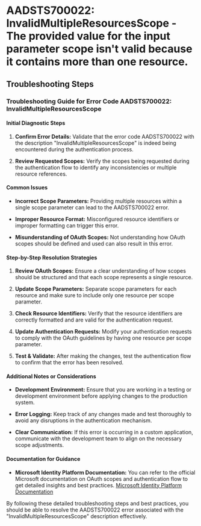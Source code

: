 # AADSTS700022: InvalidMultipleResourcesScope - The provided value for the input parameter scope isn't valid because it contains more than one resource.


## Troubleshooting Steps
### Troubleshooting Guide for Error Code AADSTS700022: InvalidMultipleResourcesScope

#### **Initial Diagnostic Steps**
1. **Confirm Error Details:** Validate that the error code AADSTS700022 with the description "InvalidMultipleResourcesScope" is indeed being encountered during the authentication process.
  
2. **Review Requested Scopes:** Verify the scopes being requested during the authentication flow to identify any inconsistencies or multiple resource references.

#### **Common Issues**
- **Incorrect Scope Parameters:** Providing multiple resources within a single scope parameter can lead to the AADSTS700022 error.
  
- **Improper Resource Format:** Misconfigured resource identifiers or improper formatting can trigger this error.
  
- **Misunderstanding of OAuth Scopes:** Not understanding how OAuth scopes should be defined and used can also result in this error.

#### **Step-by-Step Resolution Strategies**
1. **Review OAuth Scopes:** Ensure a clear understanding of how scopes should be structured and that each scope represents a single resource.
  
2. **Update Scope Parameters:** Separate scope parameters for each resource and make sure to include only one resource per scope parameter.
  
3. **Check Resource Identifiers:** Verify that the resource identifiers are correctly formatted and are valid for the authentication request.
  
4. **Update Authentication Requests:** Modify your authentication requests to comply with the OAuth guidelines by having one resource per scope parameter.
  
5. **Test & Validate:** After making the changes, test the authentication flow to confirm that the error has been resolved.

#### **Additional Notes or Considerations**
- **Development Environment:** Ensure that you are working in a testing or development environment before applying changes to the production system.
  
- **Error Logging:** Keep track of any changes made and test thoroughly to avoid any disruptions in the authentication mechanism.
  
- **Clear Communication:** If this error is occurring in a custom application, communicate with the development team to align on the necessary scope adjustments.

#### **Documentation for Guidance**
- **Microsoft Identity Platform Documentation:** You can refer to the official Microsoft documentation on OAuth scopes and authentication flow to get detailed insights and best practices.
  [Microsoft Identity Platform Documentation](https://docs.microsoft.com/en-us/azure/active-directory/develop/v2-oauth2-auth-code-flow)

By following these detailed troubleshooting steps and best practices, you should be able to resolve the AADSTS700022 error associated with the "InvalidMultipleResourcesScope" description effectively.